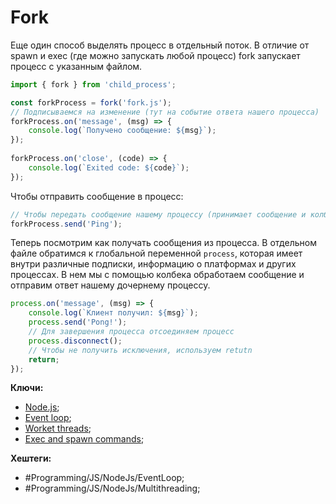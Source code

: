 
# Fork

Еще один способ выделять процесс в отдельный поток. В отличие от spawn и exec (где можно запускать любой процесс) fork запускает процесс с указанным файлом.

```js
import { fork } from 'child_process';

const forkProcess = fork('fork.js');  
// Подписываемся на изменение (тут на событие ответа нашего процесса)  
forkProcess.on('message', (msg) => {  
    console.log(`Получено сообщение: ${msg}`);  
});  
  
forkProcess.on('close', (code) => {  
    console.log(`Exited code: ${code}`);  
});
```

Чтобы отправить сообщение в процесс:

```js
// Чтобы передать сообщение нашему процессу (принимает сообщение и колбек, если такой есть с ошибкой)  
forkProcess.send('Ping');
```

Теперь посмотрим как получать сообщения из процесса.
В отдельном файле обратимся к глобальной переменной `process`, которая имеет внутри различные подписки, информацию о платформах и других процессах. В нем мы с помощью колбека обработаем сообщение и отправим ответ нашему дочернему процессу.

```js
process.on('message', (msg) => {  
    console.log(`Клиент получил: ${msg}`);  
    process.send('Pong!');
    // Для завершения процесса отсоединяем процесс  
	process.disconnect();
	// Чтобы не получить исключения, используем retutn
	return;
});
```

**Ключи:**
- [Node.js](node-js);
- [Event loop](event-loop.md);
- [Worket threads](node-worker-threads.md);
- [Exec and spawn commands](exec-and-spawn-command);

**Хештеги:** 
- #Programming/JS/NodeJs/EventLoop;
- #Programming/JS/NodeJs/Multithreading;
